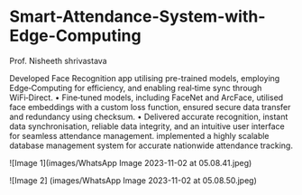 # Smart-Attendance-System-with-Edge-Computing
Prof. Nisheeth shrivastava


 Developed Face Recognition app utilising pre-trained models, employing Edge‑Computing for efficiency, and enabling real‑time
 sync through WiFi‑Direct.
 • Fine‑tuned models, including FaceNet and ArcFace, utilised face embeddings with a custom loss function, ensured secure data
 transfer and redundancy using checksum.
 • Delivered accurate recognition, instant data synchronisation, reliable data integrity, and an intuitive user interface for seamless
 attendance management.
 implemented a highly scalable database management system for accurate nationwide attendance tracking.





 ![Image 1](images/WhatsApp Image 2023-11-02 at 05.08.41.jpeg)





 
 ![Image 2] (images/WhatsApp Image 2023-11-02 at 05.08.50.jpeg)

